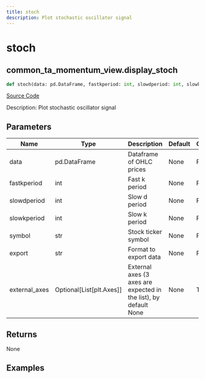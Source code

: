 ```yaml
---
title: stoch
description: Plot stochastic oscillator signal
---
```

# stoch

## common_ta_momentum_view.display_stoch

```python
def stoch(data: pd.DataFrame, fastkperiod: int, slowdperiod: int, slowkperiod: int, symbol: str, export: str, external_axes: Union[List[matplotlib.axes._axes.Axes], NoneType]) -> None:
```
[Source Code](https://github.com/OpenBB-finance/OpenBBTerminal/tree/main/openbb_terminal/common/technical_analysis/momentum_view.py#L306)

Description: Plot stochastic oscillator signal

## Parameters

| Name | Type | Description | Default | Optional |
| ---- | ---- | ----------- | ------- | -------- |
| data | pd.DataFrame | Dataframe of OHLC prices | None | False |
| fastkperiod | int | Fast k period | None | False |
| slowdperiod | int | Slow d period | None | False |
| slowkperiod | int | Slow k period | None | False |
| symbol | str | Stock ticker symbol | None | False |
| export | str | Format to export data | None | False |
| external_axes | Optional[List[plt.Axes]] | External axes (3 axes are expected in the list), by default None | None | True |

## Returns

None

## Examples

